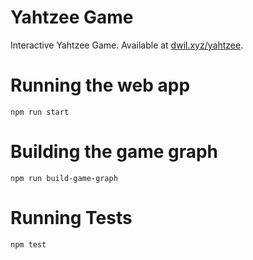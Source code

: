 # Yahtzee Game

Interactive Yahtzee Game. Available at [dwil.xyz/yahtzee](dwil.xyz/yahtzee).

# Running the web app

```
npm run start
```

# Building the game graph

```
npm run build-game-graph
```

# Running Tests

```
npm test
```
